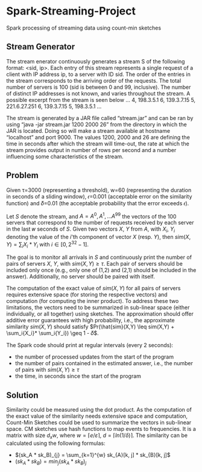 # Spark-Streaming-Project
Spark processing of streaming data using count-min sketches

## Stream Generator
The stream enerator continuously generates a stream S of the following format: <sid, ip>. Each entry of this stream represents a single request of a client with IP address ip, to a server with ID sid. The order of the entries in the stream corresponds to the arriving order of the requests. The total number of servers is 100 (sid is between 0 and 99, inclusive). The number of distinct IP addresses is not known, and varies throughout the stream. A possible excerpt from the stream is seen below
…
4, 198.3.5.1
6, 139.3.7.15
5, 221.6.27.251
6, 139.3.7.15
5, 198.3.5.1
…

The stream is generated by a JAR file called “stream.jar” and can be ran by using “java -jar stream.jar 1200 2000 26” from the directory in which the JAR is located. Doing so will make a stream available at hostname “localhost” and port 9000. The values 1200, 2000 and 26 are defining the time in seconds after which the stream will time-out, the rate at which the stream provides output in number of rows per second and a number influencing some characteristics of the stream.

## Problem
Given τ=3000 (representing a threshold), w=60 (representing the duration in seconds of a sliding window), 𝜖=0.001 (acceptable error on the similarity function) and 𝛿=0.01 (the acceptable probability that the error exceeds 𝜖).

Let $S$ denote the stream, and $A = {A^0, A^1, . . . A^{99}}$ the vectors of the 100 servers that correspond to the number of requests received by each server in the last 𝑤 seconds of $S$. Given two vectors $X$, $Y$ from $A$, with $X_i$, $Y_i$ denoting the value of the $i$'th component of vector $X$ (resp. $Y$), then $sim(X, Y) = \sum_i{X_i * Y_i}$ with $i \in [0, 2^{32} - 1]$.

The goal is to monitor all arrivals in $S$ and continuously print the number of pairs of servers $X$, $Y$, with $sim(X,Y) \geq τ$. Each pair of servers should be included only once (e.g., only one of (1,2) and (2,1) should be included in the answer). Additionally, no server should be paired with itself.

The computation of the exact value of $sim(X,Y)$ for all pairs of servers requires extensive space (for storing the respective vectors) and computation (for computing the inner product). To  address  these  two  limitations, the vectors need to be summarized in  sub-linear  space  (either individually, or all together) using sketches.  The  approximation  should  offer  additive  error  guarantees  with  high probability,  i.e.,  the  approximate  similarity $sim(X,Y)$ should satisfy $Pr(\hat{sim}(X,Y) \leq sim(X,Y) + \sum_i{X_i}* \sum_i{Y_i}) \geq 1 - 𝛿$.

The Spark code should print at regular intervals (every 2 seconds):
- the number of processed updates from the start of the program
- the number of pairs contained in the estimated answer, i.e., the number of pairs with $sim(X,Y) \geq τ$
- the time, in seconds since the start of the program

## Solution
Similarity could be measured using the dot product. As the computation of the exact value of the similarity needs extensive space and computation, Count-Min Sketches could be used to summarize the vectors in sub-linear space. CM sketches use hash functions to map events to frequencies. It is a matrix with size $d_x w$, where $w=⌈e/ε⌉$, $d = ⌈ln(1/δ)⌉$. The similarity can be calculated using the following formulas:
 - $(sk_A * sk_B)_{j} = \sum_{k=1}^{w} sk_{A}[k, j] * sk_{B}[k, j]$
 - $(sk_A * sk_B)=min_{j}(sk_A * sk_B)_j$
